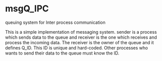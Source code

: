 # msgQ_IPC
queuing system for Inter process communication

This is a simple implementation of messaging system. sender is a process which sends data to the queue and receiver is the one which receives and process the incoming data. The receiver is the owner of the queue and it defines Q_ID. This ID is unique and hard-coded. Other processes who wants to send their data to the queue must know the ID.

